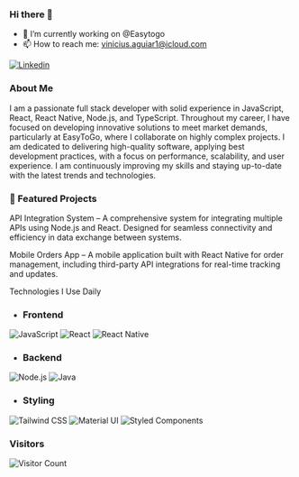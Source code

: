### Hi there 👋

- 🔭 I’m currently working on @Easytogo
- 📫 How to reach me: vinicius.aguiar1@icloud.com

[![Linkedin](  https://img.shields.io/badge/LinkedIn-0077B5?style=for-the-badge&logo=linkedin&logoColor=white)](https://www.linkedin.com/in/viniciusaguiar-araujo/)

### About Me
  I am a passionate full stack developer with solid experience in JavaScript, React, React Native, Node.js, and TypeScript. Throughout my career, I have focused on developing innovative solutions to meet market demands, particularly at EasyToGo, where I collaborate on highly complex projects. I am dedicated to delivering high-quality software, applying best development practices, with a focus on performance, scalability, and user experience. I am continuously improving my skills and staying up-to-date with the latest trends and technologies.

### 🚀 Featured Projects
API Integration System – A comprehensive system for integrating multiple APIs using Node.js and React. Designed for seamless connectivity and efficiency in data exchange between systems.

Mobile Orders App – A mobile application built with React Native for order management, including third-party API integrations for real-time tracking and updates.

Technologies I Use Daily
- ### Frontend
<img src="https://img.shields.io/badge/JavaScript-323330?style=for-the-badge&logo=javascript&logoColor=F7DF1E" alt="JavaScript" /> <img src="https://img.shields.io/badge/React-20232A?style=for-the-badge&logo=react&logoColor=61DAFB" alt="React" /> <img src="https://img.shields.io/badge/React_Native-20232A?style=for-the-badge&logo=react&logoColor=61DAFB" alt="React Native" /> 
- ### Backend
<img src="https://img.shields.io/badge/Node.js-43853D?style=for-the-badge&logo=node.js&logoColor=white" alt="Node.js" /> <img src="https://img.shields.io/badge/Java-ED8B00?style=for-the-badge&logo=openjdk&logoColor=white" alt="Java" />
- ### Styling
<img src="https://img.shields.io/badge/Tailwind_CSS-38B2AC?style=for-the-badge&logo=tailwind-css&logoColor=white" alt="Tailwind CSS" /> <img src="https://img.shields.io/badge/Material--UI-0081CB?style=for-the-badge&logo=material-ui&logoColor=white" alt="Material UI" /> <img src="https://img.shields.io/badge/styled--components-DB7093?style=for-the-badge&logo=styled-components&logoColor=white" alt="Styled Components" />


### Visitors
![Visitor Count](https://profile-counter.glitch.me/ViniAguiar1/count.svg)
